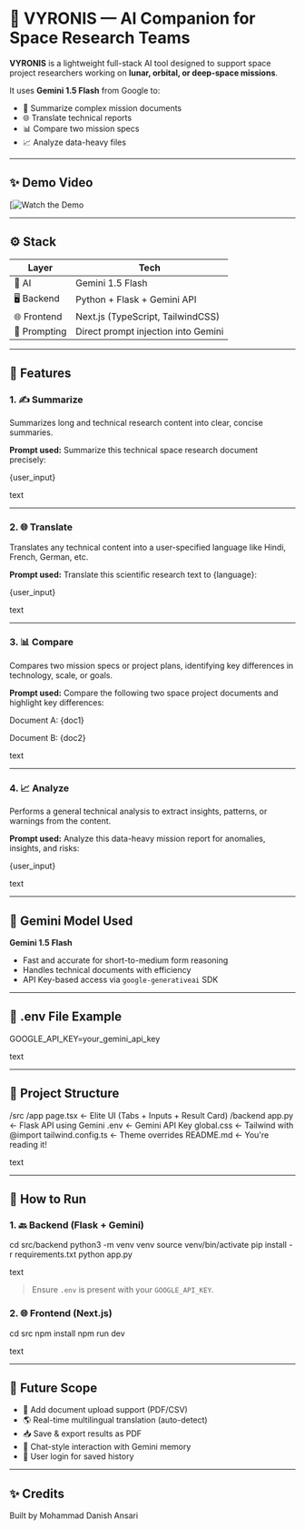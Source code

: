 # 🚀 VYRONIS — AI Companion for Space Research Teams

**VYRONIS** is a lightweight full-stack AI tool designed to support space project researchers working on **lunar, orbital, or deep-space missions**.

It uses **Gemini 1.5 Flash** from Google to:
- 📄 Summarize complex mission documents
- 🌐 Translate technical reports
- 📊 Compare two mission specs
- 📈 Analyze data-heavy files

---

## ✨ Demo Video

[![Watch the Demo](https://drive.google.com/file/d/1hUMyYQvk7eKVstkYhIOYU6RAtXrj3Aoz/view?usp=drive_link)

---

## ⚙️ Stack

| Layer     | Tech                                      |
|-----------|-------------------------------------------|
| 🧠 AI      | Gemini 1.5 Flash                          |
| 🖥 Backend | Python + Flask + Gemini API               |
| 🌐 Frontend| Next.js (TypeScript, TailwindCSS)         |
| 🧠 Prompting | Direct prompt injection into Gemini     |

---

## 🔮 Features

### 1. ✍️ Summarize
Summarizes long and technical research content into clear, concise summaries.

**Prompt used:**
Summarize this technical space research document precisely:

{user_input}

text

---

### 2. 🌐 Translate
Translates any technical content into a user-specified language like Hindi, French, German, etc.

**Prompt used:**
Translate this scientific research text to {language}:

{user_input}

text

---

### 3. 📊 Compare
Compares two mission specs or project plans, identifying key differences in technology, scale, or goals.

**Prompt used:**
Compare the following two space project documents and highlight key differences:

Document A:
{doc1}

Document B:
{doc2}

text

---

### 4. 📈 Analyze
Performs a general technical analysis to extract insights, patterns, or warnings from the content.

**Prompt used:**
Analyze this data-heavy mission report for anomalies, insights, and risks:

{user_input}

text

---

## 🧪 Gemini Model Used

**Gemini 1.5 Flash**

- Fast and accurate for short-to-medium form reasoning  
- Handles technical documents with efficiency  
- API Key-based access via `google-generativeai` SDK

---

## 🔐 .env File Example

GOOGLE_API_KEY=your_gemini_api_key

text

---

## 🧱 Project Structure

/src
/app
page.tsx ← Elite UI (Tabs + Inputs + Result Card)
/backend
app.py ← Flask API using Gemini
.env ← Gemini API Key
global.css ← Tailwind with @import
tailwind.config.ts ← Theme overrides
README.md ← You're reading it!

text

---

## 🚀 How to Run

### 1. 🔙 Backend (Flask + Gemini)

cd src/backend
python3 -m venv venv
source venv/bin/activate
pip install -r requirements.txt
python app.py

text
> Ensure `.env` is present with your `GOOGLE_API_KEY`.

### 2. 🌐 Frontend (Next.js)

cd src
npm install
npm run dev

text

---

## 🧠 Future Scope

- 🧬 Add document upload support (PDF/CSV)
- 🌎 Real-time multilingual translation (auto-detect)
- 📥 Save & export results as PDF
- 💬 Chat-style interaction with Gemini memory
- 🔐 User login for saved history

---

## ✨ Credits

Built by Mohammad Danish Ansari  